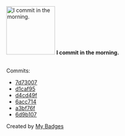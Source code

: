 <img src="https://my-badges.github.io/my-badges/morning-commits.png" alt="I commit in the morning." title="I commit in the morning." width="128">
<strong>I commit in the morning.</strong>
<br><br>

Commits:

- <a href="https://github.com/Neptunium931/nbs/commit/7d73007ba608a1bfc8921a52996e89b0864c5840">7d73007</a>
- <a href="https://github.com/Neptunium931/nbs/commit/d1caf956ce1ce3a4b1c3b5cc0f48a8828a7fb054">d1caf95</a>
- <a href="https://github.com/Neptunium931/nbs/commit/d4cd49f38885b6933e5ba807ebe913a99cf69140">d4cd49f</a>
- <a href="https://github.com/Neptunium931/Neptunium931/commit/6acc7149ea8986aa4ba881d54ea7d04fb19fb5f0">6acc714</a>
- <a href="https://github.com/Neptunium931/dotfile/commit/a3bf76f49a70853671d4766daf8beb95a7e08dc3">a3bf76f</a>
- <a href="https://github.com/Neptunium931/Cnetworking/commit/6d9b10715c18623f3a76c58fc552459a3b08be79">6d9b107</a>


Created by <a href="https://github.com/my-badges/my-badges">My Badges</a>